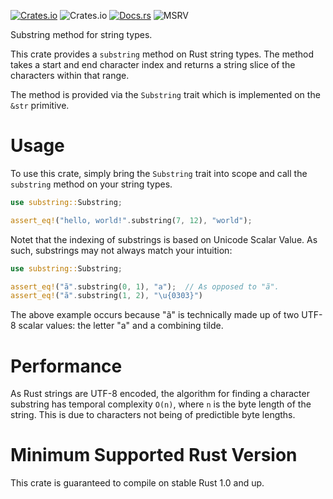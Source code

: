 [![Crates.io](https://img.shields.io/crates/v/substring)](https://crates.io/crates/substring)
![Crates.io](https://img.shields.io/crates/l/substring)
[![Docs.rs](https://docs.rs/substring/badge.svg)](https://docs.rs/substring)
![MSRV](https://img.shields.io/badge/rustc-1.0+-green.svg)

Substring method for string types.

This crate provides a `substring` method on Rust string types. The method takes a start and end
character index and returns a string slice of the characters within that range.

The method is provided via the `Substring` trait which is implemented on the `&str` primitive.

# Usage

To use this crate, simply bring the `Substring` trait into scope and call the `substring` method on
your string types.

```rust
use substring::Substring;

assert_eq!("hello, world!".substring(7, 12), "world");
```

Notet that the indexing of substrings is based on Unicode Scalar Value. As such, substrings may not
always match your intuition:

```rust
use substring::Substring;

assert_eq!("ã".substring(0, 1), "a");  // As opposed to "ã".
assert_eq!("ã".substring(1, 2), "\u{0303}")
```

The above example occurs because "ã" is technically made up of two UTF-8 scalar values: the letter
"a" and a combining tilde.


# Performance

As Rust strings are UTF-8 encoded, the algorithm for finding a character substring has temporal
complexity `O(n)`, where `n` is the byte length of the string. This is due to characters not being
of predictible byte lengths.

# Minimum Supported Rust Version
This crate is guaranteed to compile on stable Rust 1.0 and up.
